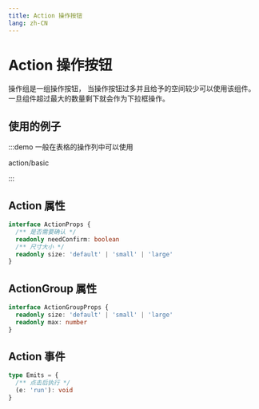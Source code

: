 ```yaml
---
title: Action 操作按钮
lang: zh-CN
---
```


# Action 操作按钮

操作组是一组操作按钮， 当操作按钮过多并且给予的空间较少可以使用该组件。
一旦组件超过最大的数量剩下就会作为下拉框操作。

## 使用的例子

:::demo 一般在表格的操作列中可以使用

action/basic

:::

## Action 属性

```ts
interface ActionProps {
  /** 是否需要确认 */
  readonly needConfirm: boolean
  /** 尺寸大小 */
  readonly size: 'default' | 'small' | 'large'
}
```


## ActionGroup 属性

```ts
interface ActionGroupProps {
  readonly size: 'default' | 'small' | 'large'
  readonly max: number
}
```

## Action 事件

```ts
type Emits = {
  /** 点击后执行 */
  (e: 'run'): void
}

```